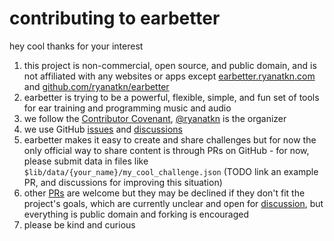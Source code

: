 # contributing to earbetter

hey cool thanks for your interest

1. this project is non-commercial, open source, and public domain,
   and is not affiliated with any websites or apps except
   [earbetter.ryanatkn.com](https://earbetter.ryanatkn.com/)
   and [github.com/ryanatkn/earbetter](https://github.com/ryanatkn/earbetter)
1. earbetter is trying to be a powerful, flexible, simple, and fun set of tools
   for ear training and programming music and audio
1. we follow the [Contributor Covenant](https://www.contributor-covenant.org/),
   [@ryanatkn](https://github.com/ryanatkn) is the organizer
1. we use GitHub [issues](https://github.com/ryanatkn/earbetter/issues) and
   [discussions](https://github.com/ryanatkn/earbetter/discussions)
1. earbetter makes it easy to create and share challenges
   but for now the only official way to share content is through PRs on GitHub -
   for now, please submit data in files like `$lib/data/{your_name}/my_cool_challenge.json`
   (TODO link an example PR, and discussions for improving this situation)
1. other [PRs](https://github.com/ryanatkn/earbetter/pulls)
   are welcome but they may be declined if they don't fit the project's goals,
   which are currently unclear and open for
   [discussion](https://github.com/ryanatkn/earbetter/discussions),
   but everything is public domain and forking is encouraged
1. please be kind and curious
